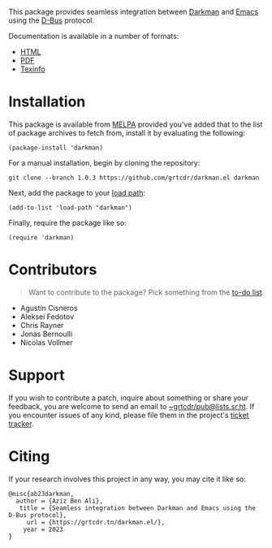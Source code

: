 This package provides seamless integration between [Darkman](https://darkman.whynothugo.nl) and [Emacs](https://gnu.org/software/emacs)
using the [D-Bus](https://www.freedesktop.org/wiki/Software/dbus/) protocol.

Documentation is available in a number of formats:

-   [HTML](https://grtcdr.tn/darkman.el/MANUAL.html)
-   [PDF](https://grtcdr.tn/darkman.el/MANUAL.pdf)
-   [Texinfo](MANUAL.texi)


# Installation

This package is available from [MELPA](https://melpa.org) provided you've added that to the
list of package archives to fetch from, install it by evaluating the
following:

    (package-install 'darkman)

For a manual installation, begin by cloning the repository:

    git clone --branch 1.0.3 https://github.com/grtcdr/darkman.el darkman

Next, add the package to your [load path](https://www.gnu.org/software/emacs/manual/html_node/emacs/Lisp-Libraries.html):

    (add-to-list 'load-path "darkman")

Finally, require the package like so:

    (require 'darkman)


# Contributors

> Want to contribute to the package? Pick something from the [to-do list](https://grtcdr.tn/darkman.el/TODO.html).

-   Agustín Cisneros
-   Aleksei Fedotov
-   Chris Rayner
-   Jonas Bernoulli
-   Nicolas Vollmer


# Support

If you wish to contribute a patch, inquire about something or share
your feedback, you are welcome to send an email to
[~grtcdr/pub@lists.sr.ht](mailto:~grtcdr/pub@lists.sr.ht). If you encounter issues of any kind, please
file them in the project's [ticket tracker](https://todo.sr.ht/~grtcdr/darkman.el).


# Citing

If your research involves this project in any way, you may cite it
like so:

    @misc{ab23darkman,
      author = {Aziz Ben Ali},
       title = {Seamless integration between Darkman and Emacs using the D-Bus protocol},
         url = {https://grtcdr.tn/darkman.el/},
        year = 2023
    }

